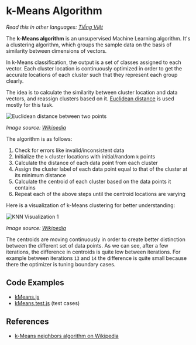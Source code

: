 # k-Means Algorithm

_Read this in other languages:_
[_Tiếng Việt_](README.md)

The **k-Means algorithm** is an unsupervised Machine Learning algorithm. It's a clustering algorithm, which groups the sample data on the basis of similarity between dimensions of vectors.

In k-Means classification, the output is a set of classes assigned to each vector. Each cluster location is continuously optimized in order to get the accurate locations of each cluster such that they represent each group clearly.

The idea is to calculate the similarity between cluster location and data vectors, and reassign clusters based on it. [Euclidean distance](https://github.com/trekhleb/javascript-algorithms/tree/master/src/algorithms/math/euclidean-distance) is used mostly for this task.

![Euclidean distance between two points](https://upload.wikimedia.org/wikipedia/commons/5/55/Euclidean_distance_2d.svg)

_Image source: [Wikipedia](https://en.wikipedia.org/wiki/Euclidean_distance)_

The algorithm is as follows:

1. Check for errors like invalid/inconsistent data
2. Initialize the `k` cluster locations with initial/random `k` points
3. Calculate the distance of each data point from each cluster
4. Assign the cluster label of each data point equal to that of the cluster at its minimum distance
5. Calculate the centroid of each cluster based on the data points it contains
6. Repeat each of the above steps until the centroid locations are varying

Here is a visualization of k-Means clustering for better understanding:

![KNN Visualization 1](https://upload.wikimedia.org/wikipedia/commons/e/ea/K-means_convergence.gif)

_Image source: [Wikipedia](https://en.wikipedia.org/wiki/K-means_clustering)_

The centroids are moving continuously in order to create better distinction between the different set of data points. As we can see, after a few iterations, the difference in centroids is quite low between iterations. For example between iterations `13` and `14` the difference is quite small because there the optimizer is tuning boundary cases.

## Code Examples

- [kMeans.js](./kMeans.js)
- [kMeans.test.js](./__test__/kMeans.test.js) (test cases)

## References

- [k-Means neighbors algorithm on Wikipedia](https://en.wikipedia.org/wiki/K-means_clustering)

